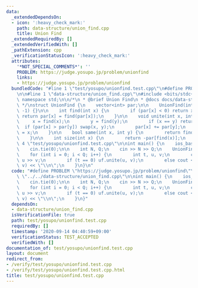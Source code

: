 ```yaml
---
data:
  _extendedDependsOn:
  - icon: ':heavy_check_mark:'
    path: data-structure/union_find.cpp
    title: Union Find
  _extendedRequiredBy: []
  _extendedVerifiedWith: []
  _pathExtension: cpp
  _verificationStatusIcon: ':heavy_check_mark:'
  attributes:
    '*NOT_SPECIAL_COMMENTS*': ''
    PROBLEM: https://judge.yosupo.jp/problem/unionfind
    links:
    - https://judge.yosupo.jp/problem/unionfind
  bundledCode: "#line 1 \"test/yosupo/unionfind.test.cpp\"\n#define PROBLEM \"https://judge.yosupo.jp/problem/unionfind\"\
    \n\n#line 1 \"data-structure/union_find.cpp\"\n#include <bits/stdc++.h>\nusing\
    \ namespace std;\n\n/*\n * @brief Union Find\n * @docs docs/data-structure/union_find.md\n\
    \ */\nstruct UnionFind {\n    vector<int> par;\n\n    UnionFind(int n) : par(n,\
    \ -1) {}\n\n    int find(int x) {\n        if (par[x] < 0) return x;\n       \
    \ return par[x] = find(par[x]);\n    }\n\n    void unite(int x, int y) {\n   \
    \     x = find(x);\n        y = find(y);\n        if (x == y) return;\n      \
    \  if (par[x] > par[y]) swap(x, y);\n        par[x] += par[y];\n        par[y]\
    \ = x;\n    }\n\n    bool same(int x, int y) {\n        return find(x) == find(y);\n\
    \    }\n\n    int size(int x) {\n        return -par[find(x)];\n    }\n};\n#line\
    \ 4 \"test/yosupo/unionfind.test.cpp\"\n\nint main() {\n    ios_base::sync_with_stdio(false);\n\
    \    cin.tie(0);\n\n    int N, Q;\n    cin >> N >> Q;\n    UnionFind uf(N);\n\
    \    for (int i = 0; i < Q; i++) {\n        int t, u, v;\n        cin >> t >>\
    \ u >> v;\n        if (t == 0) uf.unite(u, v);\n        else cout << uf.same(u,\
    \ v) << \"\\n\";\n    }\n}\n"
  code: "#define PROBLEM \"https://judge.yosupo.jp/problem/unionfind\"\n\n#include\
    \ \"../../data-structure/union_find.cpp\"\n\nint main() {\n    ios_base::sync_with_stdio(false);\n\
    \    cin.tie(0);\n\n    int N, Q;\n    cin >> N >> Q;\n    UnionFind uf(N);\n\
    \    for (int i = 0; i < Q; i++) {\n        int t, u, v;\n        cin >> t >>\
    \ u >> v;\n        if (t == 0) uf.unite(u, v);\n        else cout << uf.same(u,\
    \ v) << \"\\n\";\n    }\n}"
  dependsOn:
  - data-structure/union_find.cpp
  isVerificationFile: true
  path: test/yosupo/unionfind.test.cpp
  requiredBy: []
  timestamp: '2020-09-14 04:40:59+09:00'
  verificationStatus: TEST_ACCEPTED
  verifiedWith: []
documentation_of: test/yosupo/unionfind.test.cpp
layout: document
redirect_from:
- /verify/test/yosupo/unionfind.test.cpp
- /verify/test/yosupo/unionfind.test.cpp.html
title: test/yosupo/unionfind.test.cpp
---
```

